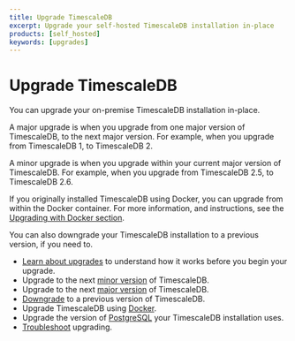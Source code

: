 ```yaml
---
title: Upgrade TimescaleDB
excerpt: Upgrade your self-hosted TimescaleDB installation in-place
products: [self_hosted]
keywords: [upgrades]
---
```


# Upgrade TimescaleDB

You can upgrade your on-premise TimescaleDB installation in-place.

A major upgrade is when you upgrade from one major version of TimescaleDB, to
the next major version. For example, when you upgrade from TimescaleDB&nbsp;1,
to TimescaleDB&nbsp;2.

A minor upgrade is when you upgrade within your current major version of
TimescaleDB. For example, when you upgrade from TimescaleDB&nbsp;2.5, to
TimescaleDB&nbsp;2.6.

If you originally installed TimescaleDB using Docker, you can upgrade from
within the Docker container. For more information, and instructions, see the
[Upgrading with Docker section][upgrade-docker].

You can also downgrade your TimescaleDB installation to a previous version, if
you need to.

*   [Learn about upgrades][about-upgrades] to understand how it works
    before you begin your upgrade.
*   Upgrade to the next [minor version][upgrade-minor] of TimescaleDB.
*   Upgrade to the next [major version][upgrade-major] of TimescaleDB.
*   [Downgrade][downgrade] to a previous version of TimescaleDB.
*   Upgrade TimescaleDB using [Docker][upgrade-docker].
*   Upgrade the version of [PostgreSQL][upgrade-pg] your TimescaleDB
    installation uses.
*   [Troubleshoot][upgrade-tshoot] upgrading.

[about-upgrades]: /self-hosted/:currentVersion:/upgrades/about-upgrades/
[downgrade]: /self-hosted/:currentVersion:/upgrades/downgrade/
[upgrade-docker]: /self-hosted/:currentVersion:/upgrades/upgrade-docker/
[upgrade-major]: /self-hosted/:currentVersion:/upgrades/major-upgrade/
[upgrade-minor]: /self-hosted/:currentVersion:/upgrades/minor-upgrade/
[upgrade-pg]: /self-hosted/:currentVersion:/upgrades/upgrade-pg/
[upgrade-tshoot]: /self-hosted/:currentVersion:/upgrades/troubleshooting/
